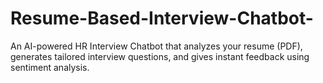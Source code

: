 # Resume-Based-Interview-Chatbot-
An AI-powered HR Interview Chatbot that analyzes your resume (PDF), generates tailored interview questions, and gives instant feedback using sentiment analysis.
